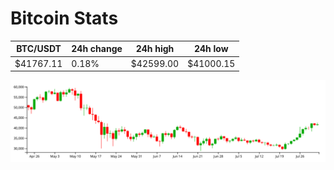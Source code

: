 # Bitcoin Stats

BTC/USDT|24h change|24h high|24h low|
|---|---|---|---|
|$41767.11|0.18%|$42599.00|$41000.15|

<img src="./chart.svg">
